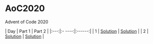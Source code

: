 # AoC2020
Advent of Code 2020


| Day | Part 1 | Part 2 |
|:---:|:- ----:|:------:|
| 1  | [Solution](https://github.com/alexcg1986/AoC2020/blob/master/day%201/Solution1.java) | [Solution](https://github.com/alexcg1986/AoC2020/blob/master/day%201/Solution2.java) |
| 2  | [Solution](https://github.com/alexcg1986/AoC2020/blob/master/day%202/Solution1.java) | [Solution](https://github.com/alexcg1986/AoC2020/blob/master/day%202/Solution2.java) |
